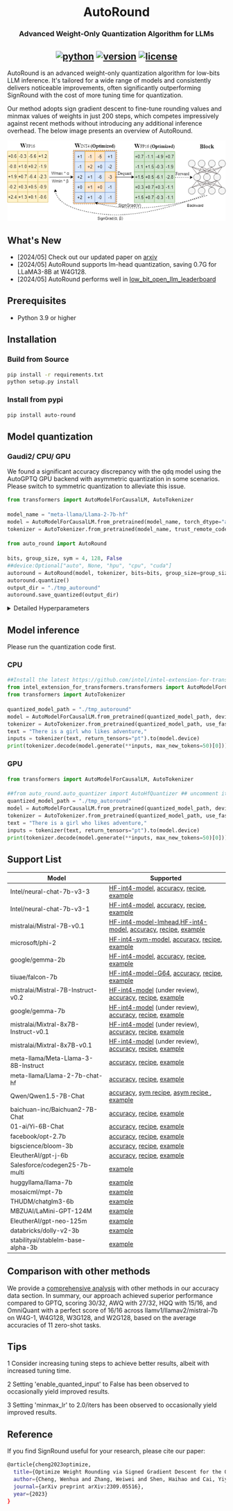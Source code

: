 <div align="center">

AutoRound
===========================
<h3> Advanced Weight-Only Quantization Algorithm for LLMs</h3>

[![python](https://img.shields.io/badge/python-3.8%2B-blue)](https://github.com/intel/auto-round)
[![version](https://img.shields.io/badge/release-0.1-green)](https://github.com/intel/auto-round)
[![license](https://img.shields.io/badge/license-Apache%202-blue)](https://github.com/intel/auto-round/blob/main/LICENSE)
---
<div align="left">

AutoRound is an advanced weight-only quantization algorithm for low-bits LLM inference. It's tailored for a wide range
of models and consistently delivers noticeable improvements, often significantly outperforming SignRound with the cost
of more tuning time for quantization.

Our method adopts sign gradient descent to fine-tune rounding values and minmax values of weights in just 200 steps,
which competes impressively against recent methods without introducing any additional inference overhead. The below
image presents an overview of AutoRound.

<div align="center">

![](docs/imgs/autoround_overview.png)

<div align="left">

## What's New

* [2024/05] Check out our updated paper on [arxiv](https://arxiv.org/pdf/2309.05516v4)
* [2024/05] AutoRound supports lm-head quantization, saving 0.7G for LLaMA3-8B at W4G128.
* [2024/05] AutoRound performs well
  in [low_bit_open_llm_leaderboard](https://huggingface.co/spaces/Intel/low_bit_open_llm_leaderboard)

## Prerequisites

- Python 3.9 or higher

## Installation

### Build from Source

```bash
pip install -r requirements.txt
python setup.py install
```

### Install from pypi

```bash
pip install auto-round
```

## Model quantization

### Gaudi2/ CPU/ GPU

We found a significant accuracy discrepancy with the qdq model using the AutoGPTQ GPU backend with asymmetric
quantization in some scenarios. Please switch to symmetric quantization to alleviate this issue.

```python
from transformers import AutoModelForCausalLM, AutoTokenizer

model_name = "meta-llama/Llama-2-7b-hf"
model = AutoModelForCausalLM.from_pretrained(model_name, torch_dtype="auto", trust_remote_code=True)
tokenizer = AutoTokenizer.from_pretrained(model_name, trust_remote_code=True)

from auto_round import AutoRound

bits, group_size, sym = 4, 128, False
##device:Optional["auto", None, "hpu", "cpu", "cuda"]
autoround = AutoRound(model, tokenizer, bits=bits, group_size=group_size, sym=sym, device=None)
autoround.quantize()
output_dir = "./tmp_autoround"
autoround.save_quantized(output_dir)
```

<details>
  <summary>Detailed Hyperparameters</summary>

- `model`: The PyTorch model to be quantized.

- `tokenizer`: An optional tokenizer for processing input data. If none, a dataset must be provided.

- `bits (int)`: Number of bits for quantization (default is 4).

- `group_size (int)`: Size of the quantization group (default is 128).

- `sym (bool)`: Whether to use symmetric quantization (default is False).

- `enable_quanted_input (bool)`: Whether to use the output of the previous quantized block as the input for the current
  block for tuning (default is True).

- `enable_minmax_tuning (bool)`: Whether to enable weight min-max tuning (default is True).

- `iters (int)`: Number of tuning iterations (default is 200).

- `lr (float)`: The learning rate for rounding value (default is None, it will be set to 1.0/iters automatically).

- `minmax_lr (float)`: The learning rate for min-max tuning (default is None, it will be set to lr automatically).

- `n_samples (int)`: Number of samples for tuning (default is 512).

- `seqlen (int)`: Data length of the sequence for tuning (default is 2048).

- `batch_size (int)`: Batch size for training (default is 8).

- `scale_dtype (str)`: The data type of quantization scale to be used (default is "float16"), different kernels have
  different choices.

- `amp (bool)`: Whether to use automatic mixed precision (default is True).

- `n_blocks (int)`: Packing several blocks as one for tuning together (default is 1).

- `gradient_accumulate_steps (int)`: Number of gradient accumulation steps (default is 1).

- `low_gpu_mem_usage (bool)`: Whether to save GPU memory at the cost of ~20% more tuning time (default is True).

- `dataset Union[str, list, tuple, torch.utils.data.DataLoader]`: The dataset name for tuning (default is "
  NeelNanda/pile-10k"). Local json file and combination of datasets have been supported, e.g. "
  ./tmp.json,NeelNanda/pile-10k:train, mbpp:train+validation+test"

- `weight_config (dict)`: Configuration for weight quantization (default is an empty dictionary), mainly for mixed bits
  or mixed precision.

- `device`: The device to be used for tuning. The default is set to 'auto', allowing for automatic detection.

</details>

## Model inference

Please run the quantization code first.

### CPU

```python
##Install the latest https://github.com/intel/intel-extension-for-transformers from source first.
from intel_extension_for_transformers.transformers import AutoModelForCausalLM
from transformers import AutoTokenizer

quantized_model_path = "./tmp_autoround"
model = AutoModelForCausalLM.from_pretrained(quantized_model_path, device_map="auto", trust_remote_code=True)
tokenizer = AutoTokenizer.from_pretrained(quantized_model_path, use_fast=True)
text = "There is a girl who likes adventure,"
inputs = tokenizer(text, return_tensors="pt").to(model.device)
print(tokenizer.decode(model.generate(**inputs, max_new_tokens=50)[0]))
```

### GPU

```python
from transformers import AutoModelForCausalLM, AutoTokenizer

##from auto_round.auto_quantizer import AutoHfQuantizer ## uncomment it for models with quantized lm-head
quantized_model_path = "./tmp_autoround"
model = AutoModelForCausalLM.from_pretrained(quantized_model_path, device_map="auto", trust_remote_code=True)
tokenizer = AutoTokenizer.from_pretrained(quantized_model_path, use_fast=True)
text = "There is a girl who likes adventure,"
inputs = tokenizer(text, return_tensors="pt").to(model.device)
print(tokenizer.decode(model.generate(**inputs, max_new_tokens=50)[0]))
```

## Support List

| Model                                | Supported                                                                                                                                                                                                                                                                                                           |
|--------------------------------------|---------------------------------------------------------------------------------------------------------------------------------------------------------------------------------------------------------------------------------------------------------------------------------------------------------------------|
| Intel/neural-chat-7b-v3-3            | [HF-int4-model](https://huggingface.co/Intel/neural-chat-7b-v3-3-int4-inc), [accuracy](./docs/neural-chat-7b-v3-3-acc.md), [recipe](./examples/language-modeling/scripts/neural-chat-7b-v3-3.sh), [example](./examples/language-modeling/)                                                                          |
| Intel/neural-chat-7b-v3-1            | [HF-int4-model](https://huggingface.co/Intel/neural-chat-7b-v3-1-int4-inc), [accuracy](./docs/neural-chat-7b-v3-1-acc.md), [recipe](./examples/language-modeling/scripts/neural-chat-7b-v3-1.sh), [example](./examples/language-modeling/)                                                                          |
| mistralai/Mistral-7B-v0.1            | [HF-int4-model-lmhead](https://huggingface.co/Intel/Mistral-7B-v0.1-int4-inc-lmhead),[HF-int4-model](https://huggingface.co/Intel/Mistral-7B-v0.1-int4-inc), [accuracy](./docs/Mistral-7B-v0.1-acc.md), [recipe](./examples/language-modeling/scripts/Mistral-7B-v0.1.sh), [example](./examples/language-modeling/) |
| microsoft/phi-2                      | [HF-int4-sym-model](https://huggingface.co/Intel/phi-2-int4-inc), [accuracy](./docs/phi-2-acc.md), [recipe](./examples/language-modeling/scripts/phi-2.sh), [example](./examples/language-modeling/)                                                                                                                
| google/gemma-2b                      | [HF-int4-model](https://huggingface.co/Intel/gemma-2b-int4-inc), [accuracy](./docs/gemma-2b-acc.md), [recipe](./examples/language-modeling/scripts/gemma-2b.sh),  [example](./examples/language-modeling/)                                                                                                          
| tiiuae/falcon-7b                     | [HF-int4-model-G64](https://huggingface.co/Intel/falcon-7b-int4-inc), [accuracy](./docs/falcon-7b-acc.md), [recipe](./examples/language-modeling/scripts/falcon-7b.sh), [example](./examples/language-modeling/)                                                                                                    |
| mistralai/Mistral-7B-Instruct-v0.2   | [HF-int4-model](https://huggingface.co/Intel/Mistral-7B-Instruct-v0.2-int4-inc) (under review), [accuracy](./docs/Mistral-7B-Instruct-v0.2-acc.md), [recipe](./examples/language-modeling/scripts/Mistral-7B-Instruct-v0.2.sh),  [example](./examples/language-modeling/)                                           |
| google/gemma-7b                      | [HF-int4-model](https://huggingface.co/Intel/gemma-7b-int4-inc) (under review), [accuracy](./docs/gemma-7b-acc.md), [recipe](./examples/language-modeling/scripts/gemma-7b.sh),  [example](./examples/language-modeling/)                                                                                           |
| mistralai/Mixtral-8x7B-Instruct-v0.1 | [HF-int4-model](https://huggingface.co/Intel/Mixtral-8x7B-Instruct-v0.1-int4-inc) (under review), [accuracy](./docs/Mixtral-8x7B-Instruct-v0.1-acc.md), [recipe](./examples/language-modeling/scripts/Mixtral-8x7B-Instruct-v0.1.sh),  [example](./examples/language-modeling/)                                     |
| mistralai/Mixtral-8x7B-v0.1          | [HF-int4-model](https://huggingface.co/Intel/Mixtral-8x7B-v0.1-int4-inc) (under review), [accuracy](./docs/Mixtral-8x7B-v0.1-acc.md), [recipe](./examples/language-modeling/scripts/Mixtral-8x7B-v0.1.sh), [example](./examples/language-modeling/)                                                                 |
| meta-llama/Meta-Llama-3-8B-Instruct  | [accuracy](./docs/Meta-Llama-3-8B-Instruct-acc.md), [recipe](./examples/language-modeling/scripts/Meta-Llama-3-8B-Instruct.sh), [example](./examples/language-modeling/)                                                                                                                                            |
| meta-llama/Llama-2-7b-chat-hf        | [accuracy](./docs/Llama-2-7b-chat-hf-acc.md), [recipe](./examples/language-modeling/scripts/Llama-2-7b-chat-hf.sh), [example](./examples/language-modeling/)                                                                                                                                                        |
| Qwen/Qwen1.5-7B-Chat                 | [accuracy](./docs/Qwen1.5-7B-Chat-acc.md), [sym recipe](./examples/language-modeling/scripts/Qwen1.5-7B-Chat-sym.sh), [asym recipe ](./examples/language-modeling/scripts/Qwen1.5-7B-Chat-asym.sh), [example](./examples/language-modeling/)                                                                        |
| baichuan-inc/Baichuan2-7B-Chat       | [accuracy](./docs/baichuan2-7b-chat-acc.md), [recipe](./examples/language-modeling/scripts/baichuan2-7b-chat.sh), [example](./examples/language-modeling/)                                                                                                                                                          |
| 01-ai/Yi-6B-Chat                     | [accuracy](./docs/Yi-6B-Chat-acc.md), [recipe](./examples/language-modeling/scripts/Yi-6B-Chat.sh), [example](./examples/language-modeling/)                                                                                                                                                                        |
| facebook/opt-2.7b                    | [accuracy](./docs/opt-2.7b-acc.md), [recipe](./examples/language-modeling/scripts/opt-2.7b.sh), [example](./examples/language-modeling/)                                                                                                                                                                            |
| bigscience/bloom-3b                  | [accuracy](./docs/bloom-3B-acc.md), [recipe](./examples/language-modeling/scripts/bloom-3b.sh), [example](./examples/language-modeling/)                                                                                                                                                                            |
| EleutherAI/gpt-j-6b                  | [accuracy](./docs/gpt-j-6B-acc.md), [recipe](./examples/language-modeling/scripts/gpt-j-6b.sh), [example](./examples/language-modeling/)                                                                                                                                                                            |
| Salesforce/codegen25-7b-multi        | [example](./examples/language-modeling/)                                                                                                                                                                                                                                                                            |
| huggyllama/llama-7b                  | [example](./examples/language-modeling/)                                                                                                                                                                                                                                                                            |
| mosaicml/mpt-7b                      | [example](./examples/language-modeling/)                                                                                                                                                                                                                                                                            |
| THUDM/chatglm3-6b                    | [example](./examples/language-modeling/)                                                                                                                                                                                                                                                                            |
| MBZUAI/LaMini-GPT-124M               | [example](./examples/language-modeling/)                                                                                                                                                                                                                                                                            |
| EleutherAI/gpt-neo-125m              | [example](./examples/language-modeling/)                                                                                                                                                                                                                                                                            |
| databricks/dolly-v2-3b               | [example](./examples/language-modeling/)                                                                                                                                                                                                                                                                            |
| stabilityai/stablelm-base-alpha-3b   | [example](./examples/language-modeling/)                                                                                                                                                                                                                                                                            

## Comparison with other methods

We provide a [comprehensive analysis](docs/acc.md) with other methods in our accuracy data section. In summary, our
approach achieved superior performance compared to GPTQ, scoring 30/32, AWQ with 27/32, HQQ with 15/16, and OmniQuant
with a perfect score of 16/16 across llamv1/llamav2/mistral-7b on W4G-1, W4G128, W3G128, and W2G128, based on the
average accuracies of 11 zero-shot tasks.

## Tips

1 Consider increasing tuning steps to achieve better results, albeit with increased tuning time.

2 Setting 'enable_quanted_input' to False has been observed to occasionally yield improved results.

3 Setting 'minmax_lr' to 2.0/iters has been observed to occasionally yield improved results.

## Reference

If you find SignRound useful for your research, please cite our paper:

```bash
@article{cheng2023optimize,
  title={Optimize Weight Rounding via Signed Gradient Descent for the Quantization of LLMs},
  author={Cheng, Wenhua and Zhang, Weiwei and Shen, Haihao and Cai, Yiyang and He, Xin and Lv, Kaokao and Liu, Yi},
  journal={arXiv preprint arXiv:2309.05516},
  year={2023}
}
```
